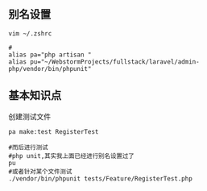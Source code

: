 

## 别名设置

```shell
vim ~/.zshrc

#
alias pa="php artisan "
alias pu="~/WebstormProjects/fullstack/laravel/admin-php/vendor/bin/phpunit"

```

## 基本知识点

创建测试文件
```shell
pa make:test RegisterTest

#而后进行测试
#php unit,其实我上面已经进行别名设置过了
pu
#或者针对某个文件测试
./vendor/bin/phpunit tests/Feature/RegisterTest.php
```

